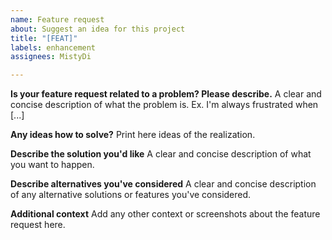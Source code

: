 ```yaml
---
name: Feature request
about: Suggest an idea for this project
title: "[FEAT]"
labels: enhancement
assignees: MistyDi

---
```


**Is your feature request related to a problem? Please describe.**
A clear and concise description of what the problem is. Ex. I'm always frustrated when [...]

**Any ideas how to solve?**
Print here ideas of the realization.

**Describe the solution you'd like**
A clear and concise description of what you want to happen.

**Describe alternatives you've considered**
A clear and concise description of any alternative solutions or features you've considered.

**Additional context**
Add any other context or screenshots about the feature request here.
